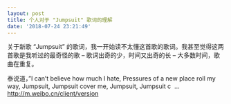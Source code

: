 ```yaml
---
layout: post
title: 个人对于 "Jumpsuit" 歌词的理解
date: '2018-07-24 23:21:49'
---
```



关于新歌 “Jumpsuit” 的歌词，我一开始读不太懂这首歌的歌词。我甚至觉得这两首歌是我听过的最奇怪的歌 – 歌词出奇的少，时间又出奇的长 – 大多数时间，歌曲在重复。

泰说道，”I can’t believe how much I hate, Pressures of a new place roll my way, Jumpsuit, Jumpsuit cover me, Jumpsuit, Jumpsuit c ​​​ … http://m.weibo.cn/client/version


